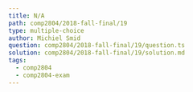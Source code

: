 ```yaml
---
title: N/A
path: comp2804/2018-fall-final/19
type: multiple-choice
author: Michiel Smid
question: comp2804/2018-fall-final/19/question.ts
solution: comp2804/2018-fall-final/19/solution.md
tags:
  - comp2804
  - comp2804-exam
---
```


